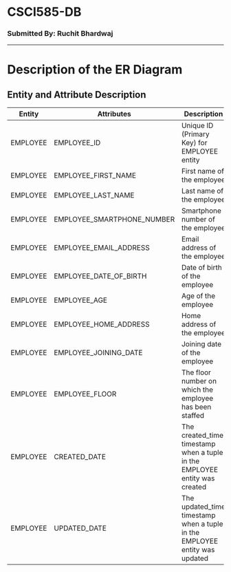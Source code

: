 # CSCI585-DB

### Submitted By: Ruchit Bhardwaj

---
# Description of the ER Diagram

## Entity and Attribute Description

| Entity | Attributes | Description |
| ----------- | ----------- | ----------- |
| EMPLOYEE | EMPLOYEE_ID | Unique ID (Primary Key) for EMPLOYEE entity |
| EMPLOYEE | EMPLOYEE_FIRST_NAME | First name of the employee |
| EMPLOYEE | EMPLOYEE_LAST_NAME | Last name of the employee |
| EMPLOYEE | EMPLOYEE_SMARTPHONE_NUMBER | Smartphone number of the employee |
| EMPLOYEE | EMPLOYEE_EMAIL_ADDRESS | Email address of the employee |
| EMPLOYEE | EMPLOYEE_DATE_OF_BIRTH | Date of birth of the employee |
| EMPLOYEE | EMPLOYEE_AGE | Age of the employee |
| EMPLOYEE | EMPLOYEE_HOME_ADDRESS | Home address of the employee |
| EMPLOYEE | EMPLOYEE_JOINING_DATE | Joining date of the employee |
| EMPLOYEE | EMPLOYEE_FLOOR | The floor number on which the employee has been staffed |
| EMPLOYEE | CREATED_DATE | The created_time timestamp when a tuple in the EMPLOYEE entity was created |
| EMPLOYEE | UPDATED_DATE | The updated_time timestamp when a tuple in the EMPLOYEE entity was updated |